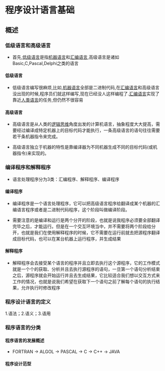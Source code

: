 # 程序设计语言基础

## 概述

### 低级语言和高级语言

- 首先,[低级语言](https://www.baidu.com/s?wd=低级语言&tn=SE_PcZhidaonwhc_ngpagmjz&rsv_dl=gh_pc_zhidao)是指[机器语言](https://www.baidu.com/s?wd=机器语言&tn=SE_PcZhidaonwhc_ngpagmjz&rsv_dl=gh_pc_zhidao)和[汇编语言](https://www.baidu.com/s?wd=汇编语言&tn=SE_PcZhidaonwhc_ngpagmjz&rsv_dl=gh_pc_zhidao),高级语言是诸如Basic,C,Pascal,Delphi之类的语言

#### 低级语言

- 低级语言编写很麻烦,比如,[机器语言](https://www.baidu.com/s?wd=机器语言&tn=SE_PcZhidaonwhc_ngpagmjz&rsv_dl=gh_pc_zhidao)全部是二进制代码,在[汇编语言](https://www.baidu.com/s?wd=汇编语言&tn=SE_PcZhidaonwhc_ngpagmjz&rsv_dl=gh_pc_zhidao)和高级语言没出现的时候,程序员们就这样编写,现在已经没人这样编程了.[汇编语言](https://www.baidu.com/s?wd=汇编语言&tn=SE_PcZhidaonwhc_ngpagmjz&rsv_dl=gh_pc_zhidao)实现了靠近[人类语言](https://www.baidu.com/s?wd=人类语言&tn=SE_PcZhidaonwhc_ngpagmjz&rsv_dl=gh_pc_zhidao)的任务,但仍然不很容易

#### 高级语言

- 高级语言是从人类的[逻辑思维](https://www.baidu.com/s?wd=逻辑思维&tn=SE_PcZhidaonwhc_ngpagmjz&rsv_dl=gh_pc_zhidao)角度出发的计算机语言，抽象程度大大提高，需要经过编译成特定机器上的目标代码才能执行，一条高级语言的语句往往需要若干条机器指令来完成。

- 高级语言独立于机器的特性是靠编译器为不同机器生成不同的目标代码(或机器指令)来实现的。



### 编译程序和解释程序

- 语言处理程序分为3类：汇编程序、解释程序、编译程序



#### 编译程序

- 编译程序是一个语言处理程序，它可以把高级语言程序给翻译成某个机器的汇编语言程序或者是二进制代码程序，这个阶段叫做编译阶段。

- 需要注意的是编译和运行是两个分开的阶段，也就是说我程序必须要全部翻译完毕之后，才能运行。但是在一个交互环境当中，并不需要将两个阶段给分开，也就是我们在使用解释程序的时候，它不需要在运行前就去把源程序翻译成目标代码，也可以在某台机器上运行程序，并生成结果



#### 解释程序

- 解释程序会去接受某个语言的程序并且立即去执行这个源程序，它的工作模式就是一个个的获取、分析并且去执行源程序的语句，一旦第一个语句分析结束之后，源程序就会开始运行并且去生成结果，它比较适合我们想以交互方式来工作的情况，也就是说我们希望在获取下一个语句之前了解每个语句的执行结果，允许执行时修改程序



### 程序设计语言的定义

1.语法；2.语义；3.语用



### 程序语言的分类

#### 程序语言的发展概述

- FORTRAN -> ALGOL -> PASCAL -> C -> C++ -> JAVA

#### 程序设计范型







